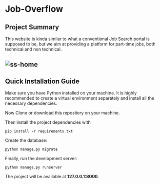 
# Job-Overflow
## Project Summary

This website is kinda similar to what a conventional Job Search portal is supposed to be, but we aim at providing a platform for part-time jobs, both technical and non technical.

![ss-home](https://user-images.githubusercontent.com/59373024/116274282-24446480-a7a0-11eb-857a-094402a3e83d.png)
---

## Quick Installation Guide

Make sure you have Python installed on your machine. It is highly recommended to create a virtual environment separately and install all the necessary dependencies. 

Now Clone or download this repository on your machine.

Then install the project dependencies with

```
pip install -r requirements.txt
```

Create the database:

```
python manage.py migrate
```

Finally, run the development server:

```
python manage.py runserver
```

The project will be available at **127.0.0.1:8000**.
